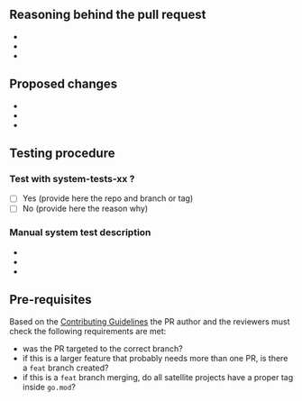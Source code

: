 ## Reasoning behind the pull request
- 
- 
- 
  
## Proposed changes
- 
- 
- 

## Testing procedure
### Test with system-tests-xx ?
- [ ] Yes (provide here the repo and branch or tag)
- [ ] No (provide here the reason why)

### Manual system test description

- 
- 
- 

## Pre-requisites

Based on the [Contributing Guidelines](https://github.com/multiversx/mx-chain-go/blob/master/.github/CONTRIBUTING.md#branches-management) the PR author and the reviewers must check the following requirements are met:
- was the PR targeted to the correct branch?
- if this is a larger feature that probably needs more than one PR, is there a `feat` branch created?
- if this is a `feat` branch merging, do all satellite projects have a proper tag inside `go.mod`?
